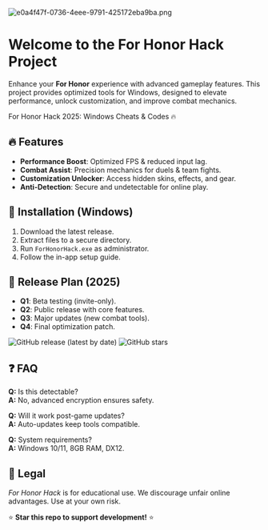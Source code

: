 ![e0a4f47f-0736-4eee-9791-425172eba9ba.png](https://i.postimg.cc/05LM1bYD/e0a4f47f-0736-4eee-9791-425172eba9ba.png)

# Welcome to the For Honor Hack Project  
Enhance your **For Honor** experience with advanced gameplay features. This project provides optimized tools for Windows, designed to elevate performance, unlock customization, and improve combat mechanics.  

For Honor Hack 2025: Windows Cheats & Codes 🔥  

## 🔥 Features  
- **Performance Boost**: Optimized FPS & reduced input lag.  
- **Combat Assist**: Precision mechanics for duels & team fights.  
- **Customization Unlocker**: Access hidden skins, effects, and gear.  
- **Anti-Detection**: Secure and undetectable for online play.  

## 🚀 Installation (Windows)  
1. Download the latest release.  
2. Extract files to a secure directory.  
3. Run `ForHonorHack.exe` as administrator.  
4. Follow the in-app setup guide.  

## 📅 Release Plan (2025)  
- **Q1**: Beta testing (invite-only).  
- **Q2**: Public release with core features.  
- **Q3**: Major updates (new combat tools).  
- **Q4**: Final optimization patch.  

![GitHub release (latest by date)](https://img.shields.io/github/v/release/[REPO]?label=Stable) ![GitHub stars](https://img.shields.io/github/stars/[REPO]?style=social)  

## ❓ FAQ  
**Q:** Is this detectable?  
**A:** No, advanced encryption ensures safety.  

**Q:** Will it work post-game updates?  
**A:** Auto-updates keep tools compatible.  

**Q:** System requirements?  
**A:** Windows 10/11, 8GB RAM, DX12.  

## 📜 Legal  
*For Honor Hack* is for educational use. We discourage unfair online advantages. Use at your own risk.  

⭐ **Star this repo to support development!** ⭐

